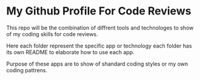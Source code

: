 # My Github Profile For Code Reviews

This repo will be the combination of diffrent tools and technologes to show of my coding skills for code reviews.

Here each folder represent the specific app or technology each folder has its own
README to elaborate how to use each app.

Purpose of these apps are to show of shandard coding styles or my own coding
pattrens.